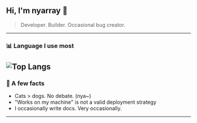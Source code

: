 ## Hi, I'm nyarray 👋

> Developer. Builder. Occasional bug creator.

---
<!--
### 🔧 Tech Focus
- Cross-platform & Web development  
- Distributed systems and automation  
- Curious experiments with Rust, Deno, and new runtimes  
- Always looking for cleaner abstractions (and ways to break them)  

---
-->

### 📊  Language I use most
> 
![Top Langs](https://github-readme-stats.vercel.app/api/top-langs/?username=nyarray&layout=compact&theme=github&hide_border=false&hide_title=true&langs_count=6&stats_format=bytes)
---
### 🐾 A few facts
- Cats > dogs. No debate. (nya~)  
- "Works on my machine" is not a valid deployment strategy  
- I occasionally write docs. Very occasionally.  

---


